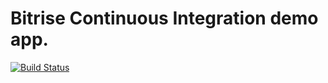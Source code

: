 # Bitrise Continuous Integration demo app. 
[![Build Status](https://www.bitrise.io/app/ebd9831a3b0a9cf5.svg?token=lYndsDZM0NO3t8LN26MJnQ&branch=master)](https://www.bitrise.io/app/ebd9831a3b0a9cf5)
